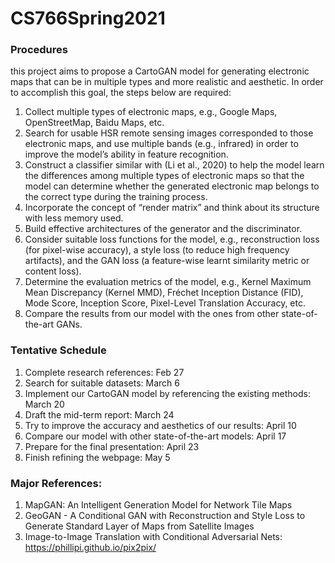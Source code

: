 # CS766Spring2021

### Procedures
this project aims to propose a CartoGAN model for generating electronic maps that can be in multiple types and more realistic and aesthetic. In order to accomplish this goal, the steps below are required: 
1.	Collect multiple types of electronic maps, e.g., Google Maps, OpenStreetMap, Baidu Maps, etc. 
2.	Search for usable HSR remote sensing images corresponded to those electronic maps, and use multiple bands (e.g., infrared) in order to improve the model’s ability in feature recognition. 
3.	Construct a classifier similar with (Li et al., 2020) to help the model learn the differences among multiple types of electronic maps so that the model can determine whether the generated electronic map belongs to the correct type during the training process.
4.	Incorporate the concept of “render matrix” and think about its structure with less memory used. 
5.	Build effective architectures of the generator and the discriminator. 
6.	Consider suitable loss functions for the model, e.g., reconstruction loss (for pixel-wise accuracy), a style loss (to reduce high frequency artifacts), and the GAN loss (a feature-wise learnt similarity metric or content loss). 
7.	Determine the evaluation metrics of the model, e.g., Kernel Maximum Mean Discrepancy (Kernel MMD), Fréchet Inception Distance (FID), Mode Score, Inception Score, Pixel-Level Translation Accuracy, etc.
8.	Compare the results from our model with the ones from other state-of-the-art GANs.  

### Tentative Schedule 
1. Complete research references: Feb 27
2. Search for suitable datasets: March 6
3. Implement our CartoGAN model by referencing the existing methods: March 20
4. Draft the mid-term report: March 24
5. Try to improve the accuracy and aesthetics of our results: April 10
6. Compare our model with other state-of-the-art models: April 17
7. Prepare for the final presentation: April 23
8. Finish refining the webpage: May 5

### Major References:
1. MapGAN: An Intelligent Generation Model for Network Tile Maps
2. GeoGAN - A Conditional GAN with Reconstruction and Style Loss to Generate Standard Layer of Maps from Satellite Images
3. Image-to-Image Translation with Conditional Adversarial Nets: https://phillipi.github.io/pix2pix/
